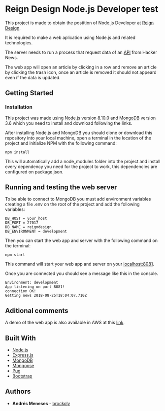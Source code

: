 # Reign Design Node.js Developer test

This project is made to obtain the postition of Node.js Developer at [Reign Design](https://www.reigndesign.com/).  

It is required to make a web aplication using Node.js and related technologies.

The server needs to run a process that request data of an [API](https://hn.algolia.com/api/v1/search_by_date?query=nodejs) from Hacker News.

The web app will open an article by clicking in a row and remove an article by clicking the trash icon, once an article is removed it should not appeard even if the data is updated.

## Getting Started
### Installation

This project was made using [Node.js](https://nodejs.org/en/download/releases/) version 8.10.0 and [MongoDB](https://www.mongodb.com/download-center#previous) version 3.6 which you need to install and download following the links.

After installing Node.js and MongoDB you should clone or download this repository into your local machine, open a terminal in the location of the project and initialize NPM with the following command:

```
npm install
```

This will automatically add a node_modules folder into the project and install every dependency you need for the project to work, this dependencies are configured on package.json.


## Running and testing the web server

To be able to connect to MongoDB you must add environment variables creating a file .env on the root of the project and add the following variables:

```
DB_HOST = your_host
DB_PORT = 27017
DB_NAME = reigndesign
DB_ENVIRONMENT = development
```

Then you can start the web app and server with the following command on the terminal:
```
npm start
```
This command will start your web app and server on your [localhost:8081](http://localhost:8081).

Once you are connected you should see a message like this in the console.
```
Environment: development
App listening on port 8081!
connection OK!
Getting news 2018-08-25T18:04:07.710Z
```

## Aditional comments

A demo of the web app is also available in AWS at this [link](http://reigndesign-env.dykrd2yfus.us-east-1.elasticbeanstalk.com/).

## Built With

* [Node.js](https://nodejs.org/en/)
* [Express.js](http://expressjs.com/)
* [MongoDB](https://www.mongodb.com/)
* [Mongoose](https://mongoosejs.com/)
* [Pug](https://pugjs.org/api/getting-started.html/)
* [Bootstrap](https://getbootstrap.com/)


## Authors

* **Andrés Meneses** - [brockoly](https://github.com/brockoly)